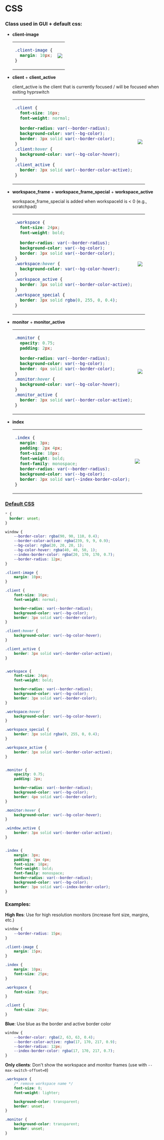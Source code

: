 # CSS

### Class used in GUI + default css:

- **client-image**
  <table><tr><td>

  ```css
  .client-image {
    margin: 10px;
  }
  ```
  </td><td><img src="imgs/css_client_image.png"/> </td></tr></table>

- **client** + **client_active**

  client_active is the client that is currently focused / will be focused when exiting hyprswitch
  <table><tr><td>

  ```css
  .client {
    font-size: 16px;
    font-weight: normal;

    border-radius: var(--border-radius);
    background-color: var(--bg-color);
    border: 3px solid var(--border-color);
  }
  .client:hover {
    background-color: var(--bg-color-hover);
  }
  .client_active {
    border: 3px solid var(--border-color-active);
  }
  ```
  </td><td><img src="imgs/css_client.png"/> </td></tr></table>

- **workspace_frame** + **workspace_frame_special** + **workspace_active**

  workspace_frame_special is added when workspaceId is < 0 (e.g., scratchpad)
  <table><tr><td>

  ```css
  .workspace {
    font-size: 24px;
    font-weight: bold;

    border-radius: var(--border-radius);
    background-color: var(--bg-color);
    border: 3px solid var(--border-color);
  }
  .workspace:hover {
    background-color: var(--bg-color-hover);
  }
  .workspace_active {
    border: 3px solid var(--border-color-active);
  }
  .workspace_special {
    border: 3px solid rgba(0, 255, 0, 0.4);
  }
  ```
  </td><td><img src="imgs/css_workspace.png"/> </td></tr></table>

- **monitor** + **monitor_active**
  <table><tr><td>

  ```css
  .monitor {
    opacity: 0.75;
    padding: 2px;

    border-radius: var(--border-radius);
    background-color: var(--bg-color);
    border: 4px solid var(--border-color);
  }
  .monitor:hover {
    background-color: var(--bg-color-hover);
  }
  .monitor_active {
    border: 3px solid var(--border-color-active);
  }
  ```
  </td><td><img src="imgs/css_monitor.png"/> </td></tr></table>

- **index**
  <table><tr><td>

  ```css
  .index {
    margin: 3px;
    padding: 2px 4px;
    font-size: 18px;
    font-weight: bold;
    font-family: monospace;
    border-radius: var(--border-radius);
    background-color: var(--bg-color);
    border: 3px solid var(--index-border-color);
  }
  ```
  </td><td><img src="imgs/css_client-index.png"/> </td></tr></table>

### [Default CSS](src/daemon/gui/css.rs)

```css
* {
  border: unset;
}

window {
    --border-color: rgba(90, 90, 110, 0.4);
    --border-color-active: rgba(239, 9, 9, 0.9);
    --bg-color: rgba(20, 20, 20, 1);
    --bg-color-hover: rgba(40, 40, 50, 1);
    --index-border-color: rgba(20, 170, 170, 0.7);
    --border-radius: 12px;
}

.client-image {
    margin: 10px;
}

.client {
    font-size: 16px;
    font-weight: normal;

    border-radius: var(--border-radius);
    background-color: var(--bg-color);
    border: 3px solid var(--border-color);
}

.client:hover {
    background-color: var(--bg-color-hover);
}

.client_active {
    border: 3px solid var(--border-color-active);
}


.workspace {
    font-size: 24px;
    font-weight: bold;

    border-radius: var(--border-radius);
    background-color: var(--bg-color);
    border: 3px solid var(--border-color);
}

.workspace:hover {
    background-color: var(--bg-color-hover);
}

.workspace_special {
    border: 3px solid rgba(0, 255, 0, 0.4);
}

.workspace_active {
    border: 3px solid var(--border-color-active);
}


.monitor {
    opacity: 0.75;
    padding: 2px;

    border-radius: var(--border-radius);
    background-color: var(--bg-color);
    border: 4px solid var(--border-color);
}

.monitor:hover {
    background-color: var(--bg-color-hover);
}

.window_active {
    border: 3px solid var(--border-color-active);
}


.index {
    margin: 3px;
    padding: 2px 4px;
    font-size: 18px;
    font-weight: bold;
    font-family: monospace;
    border-radius: var(--border-radius);
    background-color: var(--bg-color);
    border: 3px solid var(--index-border-color);
}
```

### Examples:

**High Res**: Use for high resolution monitors (increase font size, margins, etc.)

```css
window {
    --border-radius: 15px;
}

.client-image {
    margin: 15px;
}

.index {
    margin: 10px;
    font-size: 25px;
}

.workspace {
    font-size: 35px;
}

.client {
    font-size: 25px;
}
```

**Blue**: Use blue as the border and active border color

```css
window {
    --border-color: rgba(2, 63, 63, 0.4);
    --border-color-active: rgba(17, 170, 217, 0.9);
    --border-radius: 12px;
    --index-border-color: rgba(17, 170, 217, 0.7);
}
```

**Only clients**: Don't show the workspace and monitor frames (use with `--max-switch-offset=0`)

```css
.workspace {
    /* remove workspace name */
    font-size: 0;
    font-weight: lighter;

    background-color: transparent;
    border: unset;
}

.monitor {
    background-color: transparent;
    border: unset;
}
```